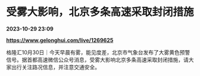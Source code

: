# 受雾大影响，北京多条高速采取封闭措施

**2023-10-29 23:09**

**https://www.gelonghui.com/live/1269625**

格隆汇10月30日｜今天早晨有雾，能见度差，北京市气象台发布了大雾黄色预警信号。据首都高速微信公众号消息，受雾大影响北京多条高速采取封闭措施，请大家出行关注路况信息，并注意交通安全。